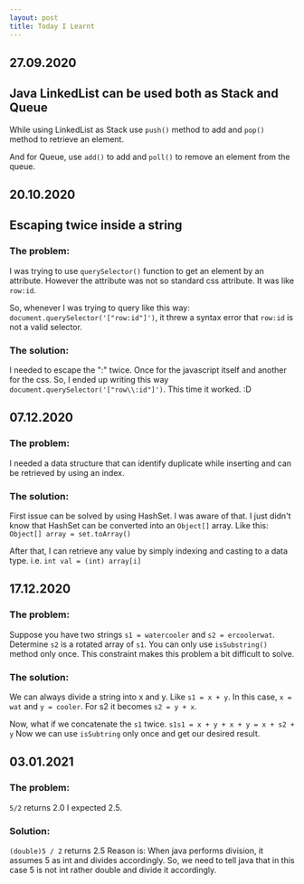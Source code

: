 ```yaml
---
layout: post
title: Today I Learnt
---
```


## 27.09.2020

## Java LinkedList can be used both as Stack and Queue

While using LinkedList as Stack use `push()` method to add and `pop()` method to retrieve an element.

And for Queue, use `add()` to add and `poll()` to remove an element from the queue.

## 20.10.2020

## Escaping twice inside a string

### The problem:

I was trying to use `querySelector()` function to get an element by an attribute. However the attribute was not so standard css attribute. It was like `row:id`.

So, whenever I was trying to query like this way: `document.querySelector('["row:id"]')`, it threw a syntax error that `row:id` is not a valid selector.

### The solution:

I needed to escape the ":" twice. Once for the javascript itself and another for the css.
So, I ended up writing this way `document.querySelector('["row\\:id"]')`. This time it worked. :D

## 07.12.2020

### The problem:

I needed a data structure that can identify duplicate while inserting and can be retrieved by using an index.

### The solution:

First issue can be solved by using HashSet. I was aware of that. I just didn't know that HashSet can be converted into an `Object[]` array. Like this:
`Object[] array = set.toArray()`

After that, I can retrieve any value by simply indexing and casting to a data type. i.e.
`int val = (int) array[i]`

## 17.12.2020

### The problem:

Suppose you have two strings `s1 = watercooler` and `s2 = ercoolerwat`. Determine `s2` is a rotated array of `s1`. You can only use `isSubstring()` method only once.
This constraint makes this problem a bit difficult to solve.

### The solution:

We can always divide a string into x and y. Like `s1 = x + y`. In this case, `x = wat` and `y = cooler`.
For s2 it becomes `s2 = y + x`.

Now, what if we concatenate the `s1` twice. `s1s1 = x + y + x + y = x + s2 + y`
Now we can use `isSubtring` only once and get our desired result.

## 03.01.2021

### The problem:

`5/2` returns 2.0
I expected 2.5.

### Solution:

`(double)5 / 2` returns 2.5
Reason is: When java performs division, it assumes 5 as int and divides accordingly. So, we need to tell java that in this case 5 is not int rather double and divide it accordingly.
